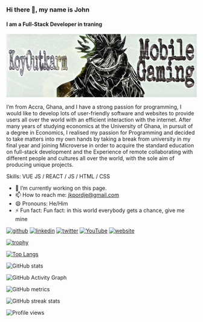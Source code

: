### Hi there 👋, my name is John
#### I am a Full-Stack Developer in traning
![I am a Full-Stack Developer in traning](https://github.com/Outkarm/Outkarm/blob/main/1662222299751.jpg)

I’m from Accra, Ghana, and I have a strong passion for programming, I would like to develop lots of user-friendly software and websites to provide users all over the world with an efficient interaction with the internet. After many years of studying economics at the University of Ghana, in pursuit of a degree in Economics, I realised my passion for Programming and decided to take matters into my own hands by taking a break from university in my final year and joining Microverse
in order to acquire the standard education on full-stack development and the Experience of remote collaborating with different people and cultures all over the world, with the sole aim of producing unique projects. 


Skills: VUE JS / REACT / JS / HTML / CSS

- 🔭 I’m currently working on this page. 
- 📫 How to reach me: jkpordje@gmail.com  
- 😄 Pronouns: He/Him 
- ⚡ Fun fact: Fun fact: in this world everybody gets a chance, give me mine 


[<img src='https://cdn.jsdelivr.net/npm/simple-icons@3.0.1/icons/github.svg' alt='github' height='40'>](https://github.com/Outkarm)  [<img src='https://cdn.jsdelivr.net/npm/simple-icons@3.0.1/icons/linkedin.svg' alt='linkedin' height='40'>](https://www.linkedin.com/in/john-kpordje-866749241/)  [<img src='https://cdn.jsdelivr.net/npm/simple-icons@3.0.1/icons/twitter.svg' alt='twitter' height='40'>](https://twitter.com/outkarm)  [<img src='https://cdn.jsdelivr.net/npm/simple-icons@3.0.1/icons/youtube.svg' alt='YouTube' height='40'>](https://www.youtube.com/channel/UC70wbFILUfwdD0DHnWvlX9Q)  [<img src='https://cdn.jsdelivr.net/npm/simple-icons@3.0.1/icons/icloud.svg' alt='website' height='40'>](https://outkarm.github.io/mobile-device-portfolio/)  

[![trophy](https://github-profile-trophy.vercel.app/?username=Outkarm)](https://github.com/ryo-ma/github-profile-trophy)

[![Top Langs](https://github-readme-stats.vercel.app/api/top-langs/?username=Outkarm)](https://github.com/anuraghazra/github-readme-stats)

![GitHub stats](https://github-readme-stats.vercel.app/api?username=Outkarm&show_icons=true)  

![GitHub Activity Graph](https://activity-graph.herokuapp.com/graph?username=Outkarm)  

![GitHub metrics](https://metrics.lecoq.io/Outkarm)  

![GitHub streak stats](https://github-readme-streak-stats.herokuapp.com/?user=Outkarm)  

![Profile views](https://gpvc.arturio.dev/Outkarm)  
